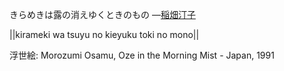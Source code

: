 きらめきは露の消えゆくときのもの
—[稲畑汀子](https://ja.wikipedia.org/wiki/稲畑汀子)

||kirameki wa tsuyu no kieyuku toki no mono||

浮世絵: Morozumi Osamu, Oze in the Morning Mist - Japan, 1991